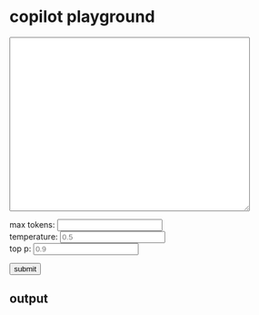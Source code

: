 # copilot playground

<textarea id="prompt" rows="20" cols="50"></textarea>

max tokens: <input id="max-tokens"></input>  
temperature: <input id="temperature" placeholder="0.5"></input>  
top p: <input id="top-p" placeholder="0.9"></input>

<button id="submit">submit</button>

## output

<div class="code"><pre id="output-body"/></div>

<script type="text/javascript" src="/copilot.js"></script>
